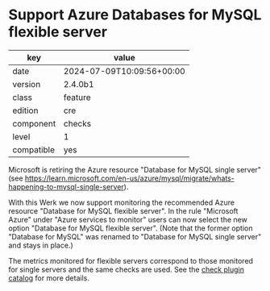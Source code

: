 [//]: # (werk v2)
# Support Azure Databases for MySQL flexible server

key        | value
---------- | ---
date       | 2024-07-09T10:09:56+00:00
version    | 2.4.0b1
class      | feature
edition    | cre
component  | checks
level      | 1
compatible | yes

Microsoft is retiring the Azure resource "Database for MySQL single server" (see https://learn.microsoft.com/en-us/azure/mysql/migrate/whats-happening-to-mysql-single-server).

With this Werk we now support monitoring the recommended Azure resource "Database for MySQL flexible server".
In the rule "Microsoft Azure" under "Azure services to monitor" users can now select the new option "Database for MySQL flexible server".
(Note that the former option "Database for MySQL" was renamed to "Database for MySQL single server" and stays in place.)

The metrics monitored for flexible servers correspond to those monitored for single servers and the same checks are used.
See the [check plugin catalog](https://checkmk.com/integrations?distributions%5B%5D=check_mk&distributions%5B%5D=check_mk_cloud&search=azure_mysql) for more details.
